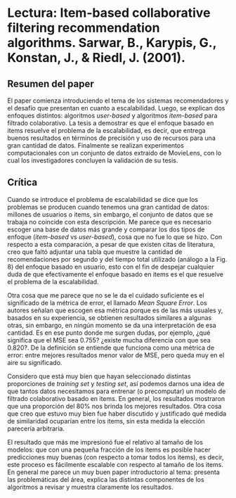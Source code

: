 # Lectura: Item-based collaborative filtering recommendation algorithms. Sarwar, B., Karypis, G., Konstan, J., & Riedl, J. (2001).

## Resumen del paper

El paper comienza introduciendo el tema de los sistemas recomendadores y el desafío que presentan en cuanto a escalabilidad. Luego, se explican dos enfoques distintos: algoritmos *user-based* y algoritmos *item-based* para filtrado colaborativo. La tesis a demostrar es que el enfoque basado en items resuelve el problema de la escalabilidad, es decir, que entrega buenos resultados en términos de precisión y uso de recursos para una gran cantidad de datos. Finalmente se realizan experimentos computacionales con un conjunto de datos extraido de MovieLens, con lo cual los investigadores concluyen la validación de su tesis.   

## Crítica

Cuando se introduce el problema de escalabilidad se dice que los problemas se producen cuando tenemos una gran cantidad de datos: millones de usuarios o items, sin embargo, el conjunto de datos que se trabaja no coincide con esta descripción. Me parece que es necesario escoger una base de datos más grande y comparar los dos tipos de enfoque (*item-based*  vs *user-based*), cosa que no fue lo que se hizo. Con respecto a esta comparación, a pesar de que existen citas de literatura, creo que faltó adjuntar una tabla que muestre la cantidad de recomendaciones por segundo y del tiempo total utilizado (análogo a la Fig. 8) del enfoque basado en usuario, esto con el fin de despejar cualquier duda de que efectivamente el enfoque basado en items es el que resuelve el problema de la escalabilidad. 

Otra cosa que me parece que no se le da el cuidado suficiente es el significado de la métrica de error, el llamado *Mean Square Error*. Los autores señalan que escogen esa métrica porque es de las más usuales y, basados en su experiencia, se obtienen resultados similares a algunas otras, sin embargo, en ningún momento se da una interpretación de esa cantidad. Es en ese punto donde me surgen dudas, por ejemplo, ¿qué significa que el MSE sea 0.755? ¿existe mucha diferencia con que sea 0.820?. De la definición se entiende que funciona como una métrica de error: entre mejores resultados menor valor de MSE, pero queda muy en el aire su significado. 

Considero que está muy bien que hayan seleccionado distintas proporciones de *training set* y *testing set*, así podemos darnos una idea de que tantos datos necesitamos para entrenar (o precomputar) un modelo de filtrado colaborativo basado en items. En general, los resultados mostraron que una proporción del 80% nos brinda los mejores resultados. Otra cosa que creo que estuvo muy bien fue haber discutido y justificado qué medida de similaridad ocuparían entre los items, sin esta medida la elección parecería arbitraria.

El resultado que más me impresionó fue el relativo al tamaño de los modelos: que con una pequeña fracción de los items es posible hacer predicciones muy buenas (con respecto a tomar todos los items), es decir, este proceso es fácilmente escalable con respecto al tamaño de los items. En general me parece un muy buen paper introductorio al tema: presenta las problemáticas del área, explica las distintas componentes de los algoritmos a revisar y muestra claramente los resultados.
